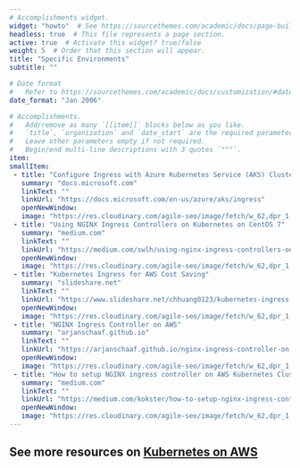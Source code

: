 ```yaml
---
# Accomplishments widget.
widget: "howto"  # See https://sourcethemes.com/academic/docs/page-builder/
headless: true  # This file represents a page section.
active: true  # Activate this widget? true/false
weight: 5  # Order that this section will appear.
title: "Specific Environments"
subtitle: ""

# Date format
#   Refer to https://sourcethemes.com/academic/docs/customization/#date-format
date_format: "Jan 2006"

# Accomplishments.
#   Add/remove as many `[[item]]` blocks below as you like.
#   `title`, `organization` and `date_start` are the required parameters.
#   Leave other parameters empty if not required.
#   Begin/end multi-line descriptions with 3 quotes `"""`.
item:
smallItem: 
 - title: "Configure Ingress with Azure Kubernetes Service (AKS) Cluster"
   summary: "docs.microsoft.com"
   linkText: ""
   linkUrl: "https://docs.microsoft.com/en-us/azure/aks/ingress"
   openNewWindow: 
   image: "https://res.cloudinary.com/agile-seo/image/fetch/w_62,dpr_1.0,d_blank_am8gzx.png/https%3A%2F%2Flogo.clearbit.com%2Fdocs.microsoft.com%3Fsize%3D250"
 - title: "Using NGINX Ingress Controllers on Kubernetes on CentOS 7"
   summary: "medium.com"
   linkText: ""
   linkUrl: "https://medium.com/swlh/using-nginx-ingress-controllers-on-kubernetes-on-centos-7-99f6df969b45"
   openNewWindow: 
   image: "https://res.cloudinary.com/agile-seo/image/fetch/w_62,dpr_1.0,d_blank_am8gzx.png/https%3A%2F%2Flogo.clearbit.com%2Fmedium.com%3Fsize%3D250"
 - title: "Kubernetes Ingress for AWS Cost Saving"
   summary: "slideshare.net"
   linkText: ""
   linkUrl: "https://www.slideshare.net/chhuang0123/kubernetes-ingress-for-aws-cost-saving-81154461"
   openNewWindow: 
   image: "https://res.cloudinary.com/agile-seo/image/fetch/w_62,dpr_1.0,d_blank_am8gzx.png/https%3A%2F%2Flogo.clearbit.com%2Fslideshare.net%3Fsize%3D250"
 - title: "NGINX Ingress Controller on AWS"
   summary: "arjanschaaf.github.io"
   linkText: ""
   linkUrl: "https://arjanschaaf.github.io/nginx-ingress-controller-on-aws/"
   openNewWindow: 
   image: "https://res.cloudinary.com/agile-seo/image/fetch/w_62,dpr_1.0,d_blank_am8gzx.png/https%3A%2F%2Flogo.clearbit.com%2Farjanschaaf.github.io%3Fsize%3D250"
 - title: "How to setup NGINX ingress controller on AWS Kubernetes Clusters"
   summary: "medium.com"
   linkText: ""
   linkUrl: "https://medium.com/kokster/how-to-setup-nginx-ingress-controller-on-aws-clusters-7bd244278509"
   openNewWindow: 
   image: "https://res.cloudinary.com/agile-seo/image/fetch/w_62,dpr_1.0,d_blank_am8gzx.png/https%3A%2F%2Flogo.clearbit.com%2Fmedium.com%3Fsize%3D250"
---
```

## See more resources on [Kubernetes on AWS](/display/containers/Kubernetes+on+AW)
